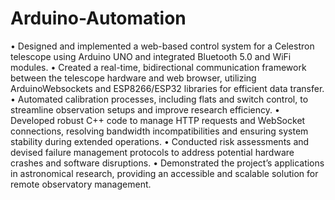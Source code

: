 # Arduino-Automation
•	Designed and implemented a web-based control system for a Celestron telescope using Arduino UNO and integrated Bluetooth 5.0 and WiFi modules.
•	Created a real-time, bidirectional communication framework between the telescope hardware and web browser, utilizing ArduinoWebsockets and ESP8266/ESP32 libraries for efficient data transfer.
•	Automated calibration processes, including flats and switch control, to streamline observation setups and improve research efficiency.
•	Developed robust C++ code to manage HTTP requests and WebSocket connections, resolving bandwidth incompatibilities and ensuring system stability during extended operations.
•	Conducted risk assessments and devised failure management protocols to address potential hardware crashes and software disruptions.
•	Demonstrated the project’s applications in astronomical research, providing an accessible and scalable solution for remote observatory management.

